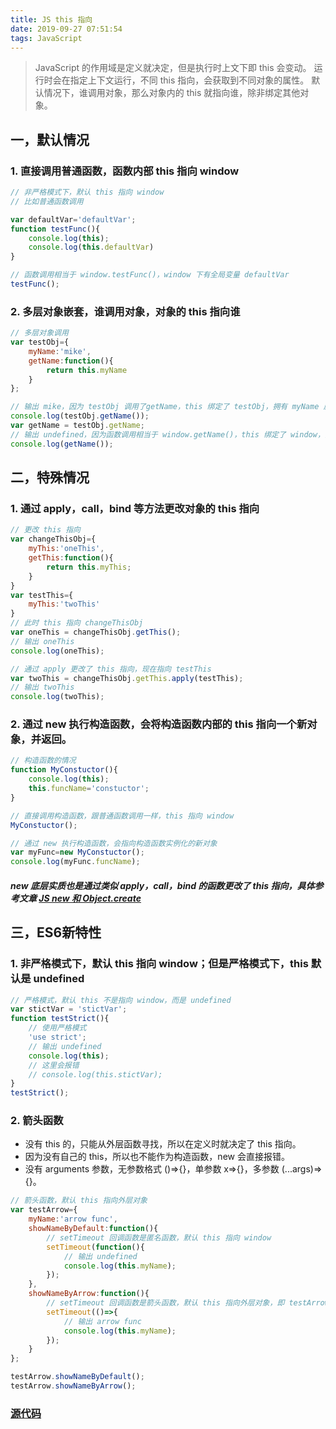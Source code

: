 ```yaml
---
title: JS this 指向
date: 2019-09-27 07:51:54
tags: JavaScript
---
```


> JavaScript 的作用域是定义就决定，但是执行时上文下即 this 会变动。
> 运行时会在指定上下文运行，不同 this 指向，会获取到不同对象的属性。
> 默认情况下，谁调用对象，那么对象内的 this 就指向谁，除非绑定其他对象。

<!-- more -->


## 一，默认情况
### 1. 直接调用普通函数，函数内部 this 指向 window
```js
// 非严格模式下，默认 this 指向 window
// 比如普通函数调用

var defaultVar='defaultVar';
function testFunc(){
	console.log(this);
	console.log(this.defaultVar)
}

// 函数调用相当于 window.testFunc()，window 下有全局变量 defaultVar
testFunc();
```
### 2. 多层对象嵌套，谁调用对象，对象的 this 指向谁
```js
// 多层对象调用
var testObj={
	myName:'mike',
	getName:function(){
		return this.myName
	}
};

// 输出 mike，因为 testObj 调用了getName，this 绑定了 testObj，拥有 myName 属性
console.log(testObj.getName());
var getName = testObj.getName;
// 输出 undefined，因为函数调用相当于 window.getName()，this 绑定了 window，而 window 没有 myName 属性
console.log(getName());

```


## 二，特殊情况
### 1. 通过 apply，call，bind 等方法更改对象的 this 指向
```js
// 更改 this 指向
var changeThisObj={
    myThis:'oneThis',
    getThis:function(){
        return this.myThis;
    }
}
var testThis={
    myThis:'twoThis'
}
// 此时 this 指向 changeThisObj
var oneThis = changeThisObj.getThis();
// 输出 oneThis
console.log(oneThis);

// 通过 apply 更改了 this 指向，现在指向 testThis
var twoThis = changeThisObj.getThis.apply(testThis);
// 输出 twoThis
console.log(twoThis);
```


### 2. 通过 new 执行构造函数，会将构造函数内部的 this 指向一个新对象，并返回。
```js
// 构造函数的情况
function MyConstuctor(){
    console.log(this);
    this.funcName='constuctor';
}

// 直接调用构造函数，跟普通函数调用一样，this 指向 window
MyConstuctor();

// 通过 new 执行构造函数，会指向构造函数实例化的新对象
var myFunc=new MyConstuctor();
console.log(myFunc.funcName);
```

##### new 底层实质也是通过类似 apply，call，bind 的函数更改了 this 指向，具体参考文章 [JS new 和 Object.create](./2019/09/26/new-object-create)


## 三，ES6新特性

### 1. 非严格模式下，默认 this 指向 window；但是严格模式下，this 默认是 undefined
```js
// 严格模式，默认 this 不是指向 window，而是 undefined
var stictVar = 'stictVar';
function testStrict(){
	// 使用严格模式
    'use strict';
    // 输出 undefined
    console.log(this);
    // 这里会报错
    // console.log(this.stictVar);
}
testStrict();

```

### 2. 箭头函数
- 没有 this 的，只能从外层函数寻找，所以在定义时就决定了 this 指向。
- 因为没有自己的 this，所以也不能作为构造函数，new 会直接报错。
- 没有 arguments 参数，无参数格式 ()=>{}，单参数 x=>{}，多参数 (...args)=>{}。

```js
// 箭头函数，默认 this 指向外层对象
var testArrow={
    myName:'arrow func',
    showNameByDefault:function(){
        // setTimeout 回调函数是匿名函数，默认 this 指向 window
        setTimeout(function(){
            // 输出 undefined
            console.log(this.myName);
        });
    },
    showNameByArrow:function(){
        // setTimeout 回调函数是箭头函数，默认 this 指向外层对象，即 testArrow
        setTimeout(()=>{
            // 输出 arrow func
            console.log(this.myName);
        });
    }
};

testArrow.showNameByDefault();
testArrow.showNameByArrow();

```

### [源代码](https://github.com/luckybirdme/luckybirdme.github.io/blob/master/example/js/this-point.html)
